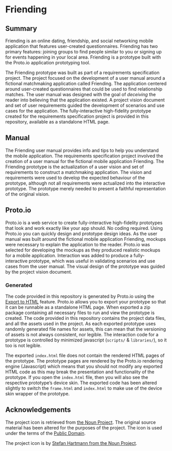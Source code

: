 # Friending

## Summary 

Friending is an online dating, friendship, and social networking mobile application that features user-created questionnaires. Friending has two primary features: joining groups to find people similar to you or signing up for events happening in your local area.  Friending is a prototype built with the Proto.io application prototyping tool.

The Friending prototype was built as part of a requirements specification project.  The project focused on the development of a user manual around a fictional matchmaking application called Friending.  The application centered around user-created questionnaires that could be used to find relationship matches.  The user manual was designed with the goal of _deceiving_ the reader into believing that the application existed.  A project vision document and set of user requirements guided the development of scenarios and use cases for the application.   The fully-interactive high-fidelity prototype created for the requirements specification project is provided in this repository, available as a standalone HTML page.

## Manual

The Friending user manual provides info and tips to help you understand the mobile application.  The requirements specification project involved the creation of a user manual for the fictional mobile application Friending.  The Friending prototype is the actualization of a user vision and set of requirements to construct a matchmaking application.  The vision and requirements were used to develop the expected behaviour of the prototype, although not all requirements were actualized into the interactive prototype.  The prototype merely needed to present a faithful representation of the original vision.

## Proto.io

Proto.io is a web service to create fully-interactive high-fidelity prototypes that look and work exactly like your app should. No coding required.  Using Proto.io you can quickly design and prototype design ideas.  As the user manual was built around the fictional mobile application Friending, mockups were necessary to explain the application to the reader.  Proto.io was selected for developing the mockups as they produced realistic mockups for a mobile application.  Interaction was added to produce a fully-interactive prototype, which was useful in validating scenarios and use cases from the user manual.  The visual design of the prototype was guided by the project vision document.

### Generated

The code provided in this repository is generated by Proto.io using the [Export to HTML](https://support.proto.io/hc/en-us/articles/220705787-Sharing-and-Collaboration-Exporting-and-downloading-offline) feature.  Proto.io allows you to export your prototype so that it can be runnable as a standalone HTML page. When exported a zip package containing all necessary files to run and view the prototype is created. The code provided in this repository contains the project data files, and all the assets used in the project.  As each exported prototype uses randomly generated file names for assets, this can mean that the versioning of assets is not always consistent, nor legible.  The interaction code for a prototype is controlled by minimized javascript (`scripts/` & `libraries/`), so it too is not legible.

The exported `index.html` file does not contain the rendered HTML pages of the prototype. The prototype pages are rendered by the Proto.io rendering engine (Javascript) which means that you should not modify any exported HTML code as this may break the presentation and functionality of the prototype.  If you open the `index.html` file, then you will also see the respective prototype’s device skin.  The exported code has been altered slightly to switch the `frame.html` and `index.html` to make use of the device skin wrapper of the prototype.

## Acknowledgements

The project icon is retrieved from [the Noun Project](docs/icon/icon.json). The original source material has been altered for the purposes of the project. The icon is used under the terms of the [Public Domain](https://creativecommons.org/publicdomain/zero/1.0/).

The project icon is by [Stefan Hartmann from the Noun Project](https://thenounproject.com/term/like/201300/).